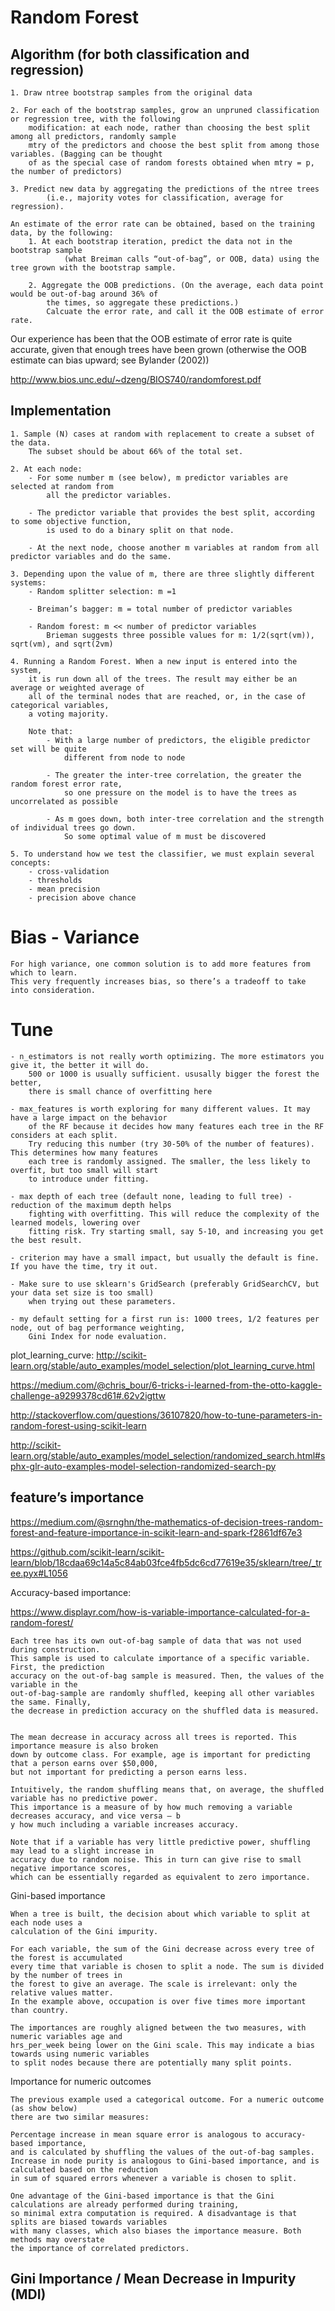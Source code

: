 # Random Forest

## Algorithm (for both classification and regression)

	1. Draw ntree bootstrap samples from the original data
    
	2. For each of the bootstrap samples, grow an unpruned classification or regression tree, with the following
		modification: at each node, rather than choosing the best split among all predictors, randomly sample
		mtry of the predictors and choose the best split from among those variables. (Bagging can be thought 
		of as the special case of random forests obtained when mtry = p, the number of predictors)
        
	3. Predict new data by aggregating the predictions of the ntree trees 
        	(i.e., majority votes for classification, average for regression).
		
	An estimate of the error rate can be obtained, based on the training data, by the following:
		1. At each bootstrap iteration, predict the data not in the bootstrap sample 
        		(what Breiman calls “out-of-bag”, or OOB, data) using the tree grown with the bootstrap sample.
        
		2. Aggregate the OOB predictions. (On the average, each data point would be out-of-bag around 36% of 
			the times, so aggregate these predictions.)  
			Calcuate the error rate, and call it the OOB estimate of error rate.
	
  Our experience has been that the OOB estimate of error rate is quite accurate, given that enough trees have 
  been grown (otherwise the OOB estimate can bias upward; see Bylander (2002))
  
http://www.bios.unc.edu/~dzeng/BIOS740/randomforest.pdf

## Implementation 

	1. Sample (N) cases at random with replacement to create a subset of the data.
		The subset should be about 66% of the total set.
		
	2. At each node:
		- For some number m (see below), m predictor variables are selected at random from 
			all the predictor variables.
		
		- The predictor variable that provides the best split, according to some objective function, 
			is used to do a binary split on that node.
			
		- At the next node, choose another m variables at random from all predictor variables and do the same.
		
	3. Depending upon the value of m, there are three slightly different systems:
		- Random splitter selection: m =1
		
		- Breiman’s bagger: m = total number of predictor variables
		
		- Random forest: m << number of predictor variables
			Brieman suggests three possible values for m: 1/2(sqrt(vm)), sqrt(vm), and sqrt(2vm)
			
	4. Running a Random Forest. When a new input is entered into the system, 
		it is run down all of the trees. The result may either be an average or weighted average of 
		all of the terminal nodes that are reached, or, in the case of categorical variables, 
		a voting majority.
		
		Note that:
			- With a large number of predictors, the eligible predictor set will be quite 
				different from node to node
				
			- The greater the inter-tree correlation, the greater the random forest error rate, 
				so one pressure on the model is to have the trees as uncorrelated as possible
				
			- As m goes down, both inter-tree correlation and the strength of individual trees go down. 
				So some optimal value of m must be discovered
				
	5. To understand how we test the classifier, we must explain several concepts:
		- cross-validation 
		- thresholds 
		- mean precision
		- precision above chance


# Bias - Variance
	For high variance, one common solution is to add more features from which to learn. 
	This very frequently increases bias, so there’s a tradeoff to take into consideration.

# Tune
	- n_estimators is not really worth optimizing. The more estimators you give it, the better it will do. 
		500 or 1000 is usually sufficient. ususally bigger the forest the better, 
		there is small chance of overfitting here
		
	- max_features is worth exploring for many different values. It may have a large impact on the behavior 
		of the RF because it decides how many features each tree in the RF considers at each split. 
		Try reducing this number (try 30-50% of the number of features). This determines how many features 
		each tree is randomly assigned. The smaller, the less likely to overfit, but too small will start 
		to introduce under fitting.
		
	- max depth of each tree (default none, leading to full tree) - reduction of the maximum depth helps 
		fighting with overfitting. This will reduce the complexity of the learned models, lowering over 
		fitting risk. Try starting small, say 5-10, and increasing you get the best result.
		
	- criterion may have a small impact, but usually the default is fine. If you have the time, try it out.
	
	- Make sure to use sklearn's GridSearch (preferably GridSearchCV, but your data set size is too small) 
		when trying out these parameters.
		
	- my default setting for a first run is: 1000 trees, 1/2 features per node, out of bag performance weighting, 
		Gini Index for node evaluation.

plot_learning_curve: http://scikit-learn.org/stable/auto_examples/model_selection/plot_learning_curve.html

https://medium.com/@chris_bour/6-tricks-i-learned-from-the-otto-kaggle-challenge-a9299378cd61#.62v2igttw

http://stackoverflow.com/questions/36107820/how-to-tune-parameters-in-random-forest-using-scikit-learn

http://scikit-learn.org/stable/auto_examples/model_selection/randomized_search.html#sphx-glr-auto-examples-model-selection-randomized-search-py



## feature’s importance

https://medium.com/@srnghn/the-mathematics-of-decision-trees-random-forest-and-feature-importance-in-scikit-learn-and-spark-f2861df67e3

https://github.com/scikit-learn/scikit-learn/blob/18cdaa69c14a5c84ab03fce4fb5dc6cd77619e35/sklearn/tree/_tree.pyx#L1056


Accuracy-based importance:

https://www.displayr.com/how-is-variable-importance-calculated-for-a-random-forest/

	Each tree has its own out-of-bag sample of data that was not used during construction. 
	This sample is used to calculate importance of a specific variable. First, the prediction 
	accuracy on the out-of-bag sample is measured. Then, the values of the variable in the 
	out-of-bag-sample are randomly shuffled, keeping all other variables the same. Finally, 
	the decrease in prediction accuracy on the shuffled data is measured.
	
	
	The mean decrease in accuracy across all trees is reported. This importance measure is also broken 
	down by outcome class. For example, age is important for predicting that a person earns over $50,000,
	but not important for predicting a person earns less.

	Intuitively, the random shuffling means that, on average, the shuffled variable has no predictive power. 
	This importance is a measure of by how much removing a variable decreases accuracy, and vice versa — b
	y how much including a variable increases accuracy.

	Note that if a variable has very little predictive power, shuffling may lead to a slight increase in 
	accuracy due to random noise. This in turn can give rise to small negative importance scores, 
	which can be essentially regarded as equivalent to zero importance.	


Gini-based importance

	When a tree is built, the decision about which variable to split at each node uses a 
	calculation of the Gini impurity.

	For each variable, the sum of the Gini decrease across every tree of the forest is accumulated 
	every time that variable is chosen to split a node. The sum is divided by the number of trees in 
	the forest to give an average. The scale is irrelevant: only the relative values matter. 
	In the example above, occupation is over five times more important than country.

	The importances are roughly aligned between the two measures, with numeric variables age and 
	hrs_per_week being lower on the Gini scale. This may indicate a bias towards using numeric variables 
	to split nodes because there are potentially many split points.	

Importance for numeric outcomes

	The previous example used a categorical outcome. For a numeric outcome (as show below) 
	there are two similar measures:

	Percentage increase in mean square error is analogous to accuracy-based importance, 
	and is calculated by shuffling the values of the out-of-bag samples.
	Increase in node purity is analogous to Gini-based importance, and is calculated based on the reduction 
	in sum of squared errors whenever a variable is chosen to split.

	One advantage of the Gini-based importance is that the Gini calculations are already performed during training, 
	so minimal extra computation is required. A disadvantage is that splits are biased towards variables 
	with many classes, which also biases the importance measure. Both methods may overstate 
	the importance of correlated predictors.

## Gini Importance / Mean Decrease in Impurity (MDI)

